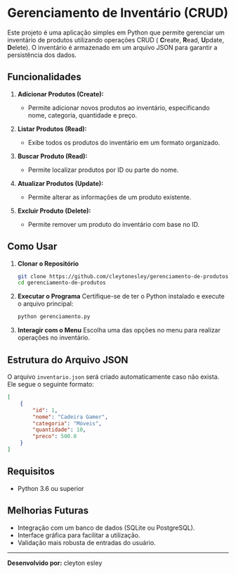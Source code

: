 # Gerenciamento de Inventário (CRUD)

Este projeto é uma aplicação simples em Python que permite gerenciar um inventário de produtos utilizando operações CRUD ( **C**reate, **R**ead, **U**pdate, **D**elete). O inventário é armazenado em um arquivo JSON para garantir a persistência dos dados.

## Funcionalidades

1. **Adicionar Produtos (Create):**
   - Permite adicionar novos produtos ao inventário, especificando nome, categoria, quantidade e preço.

2. **Listar Produtos (Read):**
   - Exibe todos os produtos do inventário em um formato organizado.

3. **Buscar Produto (Read):**
   - Permite localizar produtos por ID ou parte do nome.

4. **Atualizar Produtos (Update):**
   - Permite alterar as informações de um produto existente.

5. **Excluir Produto (Delete):**
   - Permite remover um produto do inventário com base no ID.

## Como Usar

1. **Clonar o Repositório**
   ```bash
   git clone https://github.com/cleytonesley/gerenciamento-de-produtos
   cd gerenciamento-de-produtos
   ```

2. **Executar o Programa**
   Certifique-se de ter o Python instalado e execute o arquivo principal:
   ```bash
   python gerenciamento.py
   ```

3. **Interagir com o Menu**
   Escolha uma das opções no menu para realizar operações no inventário.

## Estrutura do Arquivo JSON

O arquivo `inventario.json` será criado automaticamente caso não exista. Ele segue o seguinte formato:
```json
[
    {
        "id": 1,
        "nome": "Cadeira Gamer",
        "categoria": "Móveis",
        "quantidade": 10,
        "preco": 500.0
    }
]
```

## Requisitos

- Python 3.6 ou superior

## Melhorias Futuras

- Integração com um banco de dados (SQLite ou PostgreSQL).
- Interface gráfica para facilitar a utilização.
- Validação mais robusta de entradas do usuário.

---
**Desenvolvido por:** cleyton esley

